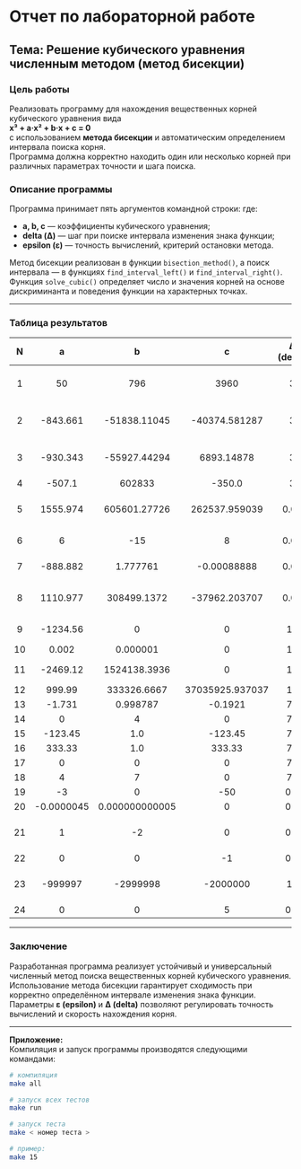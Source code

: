 # Отчет по лабораторной работе  
## Тема: Решение кубического уравнения численным методом (метод бисекции)

### Цель работы
Реализовать программу для нахождения вещественных корней кубического уравнения вида  
**x³ + a·x² + b·x + c = 0**  
с использованием **метода бисекции** и автоматическим определением интервала поиска корня.  
Программа должна корректно находить один или несколько корней при различных параметрах точности и шага поиска.

### Описание программы
Программа принимает пять аргументов командной строки:
где:
- **a, b, c** — коэффициенты кубического уравнения;  
- **delta (Δ)** — шаг при поиске интервала изменения знака функции;  
- **epsilon (ε)** — точность вычислений, критерий остановки метода.

Метод бисекции реализован в функции `bisection_method()`, а поиск интервала — в функциях `find_interval_left()` и `find_interval_right()`.  
Функция `solve_cubic()` определяет число и значения корней на основе дискриминанта и поведения функции на характерных точках.

---

### Таблица результатов

| N | a | b | c | Δ (delta) | ε (epsilon) | Корни | \|f(x*)\| |
|:-:|:-:|:-:|:-:|:-:|:-:|:-:|:-:|
| 1 | 50 | 796 | 3960 | 3 | 0.1 | -21.999022581419, -17.999877288258, -9.999838095664 | 4.690080724731e-02, 3.926835980565e-03, 1.554334053162e-02 |
| 2 | -843.661 | -51838.11045 | -40374.581287 | 3 | 0.1 | -56.779999243154, -0.789001740771, 901.229999997193 | 4.059676839097e-02, 8.791714713880e-02, 2.426444370940e-03 |
| 3 | -930.343 | -55927.44294 | 6893.14878 | 3 | 0.1 | -56.780001477948, 0.122999430924, 987.000000079544 | 8.778157644974e-02, 3.195717604740e-02, 8.193685620790e-02 |
| 4 | -507.1 | 602833 | -350.0 | 3 | 0.1 | 0.000580430031 | 9.779407032465e-02 |
| 5 | 1555.974 | 605601.27726 | 262537.959039 | 0.01 | 0.0000001 | -777.770019531250, -777.769980694651, -0.434000000001 | 2.386514097452e-09, 6.431946530938e-08, 9.214272722602e-08 |
| 6 | 6 | -15 | 8 | 0.01 | 0.0000001 | 1.000000000000, -7.999999998808 | 0.000000000000e+00, 9.655947597054e-08 |
| 7 | -888.882 | 1.777761 | -0.00088888 | 0.01 | 0.0000001 | 0.001000000000, 888.880000000000 | 0.000000000000e+00, 7.291070203250e-08 |
| 8 | 1110.977 | 308499.1372 | -37962.203707 | 0.01 | 0.0000001 | -555.550029296875, -555.549966879308, 0.122999999998 | 5.405308911577e-08, 8.672213880345e-08, 2.434535417706e-08 |
| 9 | -1234.56 | 0 | 0 | 18 | 0.00001 | 0.000000000000, 1234.559999999997 | 0.000000000000e+00, 4.906693831086e-06 |
| 10 | 0.002 | 0.000001 | 0 | 18 | 0.00001 | 0.017244791667 | 5.740315585525e-06 |
| 11 | -2469.12 | 1524138.3936 | 0 | 18 | 0.00001 | 1234.560000000000, 0.000000000003 | 3.606368936598e-07, 4.938322515227e-06 |
| 12 | 999.99 | 333326.6667 | 37035925.937037 | 18 | 0.00001 | -333.316406250000 | 2.510845661163e-06 |
| 13 | -1.731 | 0.998787 | -0.1921 | 76 | 0.01 | 0.428562492578 | 3.270593558736e-03 |
| 14 | 0 | 4 | 0 | 76 | 0.01 | 0.000000000000 | 0.000000000000e+00 |
| 15 | -123.45 | 1.0 | -123.45 | 76 | 0.01 | 123.449999570456 | 6.546634750691e-03 |
| 16 | 333.33 | 1.0 | 333.33 | 76 | 0.01 | -333.330000074176 | 8.241657369410e-03 |
| 17 | 0 | 0 | 0 | 76 | 0.01 | 0.000000000000 | 0.000000000000e+00 |
| 18 | 4 | 7 | 0 | 76 | 0.01 | 0.000000000000 | 0.000000000000e+00 |
| 19 | -3 | 0 | -50 | 0.1 | 0.001 | 4.999987792969 | 5.493146180982e-04 |
| 20 | -0.0000045 | 0.000000000005 | 0 | 0.1 | 0.001 | 0.050002263763 | 1.250057282196e-04 |
| 21 | 1 | -2 | 0 | 0.1 | 0.001 | -2.000016062022, -0.000030677936, 1.000146270355 | 9.637341912772e-05, 6.135681220277e-05, 4.388966477875e-04 |
| 22 | 0 | 0 | -1 | 0.1 | 0.001 | 0.999804687500 | 5.858230665328e-04 |
| 23 | -999997 | -2999998 | -2000000 | 10 | 0.1 | -1.999999946177, -0.999999963636, 1000000.000000000000 | 5.382278840989e-02, 3.636371833272e-02, 0.000000000000e+00 |
| 24 | 0 | 0 | 5 | 0.1 | 0.001 | -1.709960937500 | 1.316601410508e-04 |

---

### Заключение
Разработанная программа реализует устойчивый и универсальный численный метод поиска вещественных корней кубического уравнения.  
Использование метода бисекции гарантирует сходимость при корректно определённом интервале изменения знака функции.  
Параметры **ε (epsilon)** и **Δ (delta)** позволяют регулировать точность вычислений и скорость нахождения корня.

---
**Приложение:**  
Компиляция и запуск программы производятся следующими командами:
```bash
# компиляция
make all

# запуск всех тестов
make run

# запуск теста
make < номер теста >

# пример:
make 15
```
